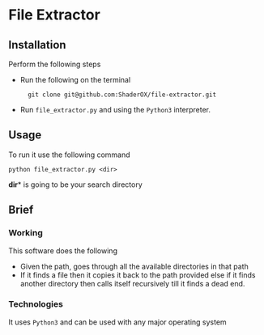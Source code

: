 # File Extractor

## Installation
Perform the following steps
- Run the following on the terminal 
			
		git clone git@github.com:ShaderOX/file-extractor.git
- Run `file_extractor.py` and using the `Python3` interpreter.

## Usage
To run it use the following command
		
	python file_extractor.py <dir>
	
**dir*** is going to be your search directory

## Brief

### Working
This software does the following
- Given the path, goes through all the available directories in that path
- If it finds a file then it copies it back to the path provided else if it finds another directory then calls itself recursively till it finds a dead end.

### Technologies
It uses `Python3` and can be used with any major operating system


